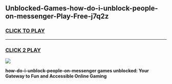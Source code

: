 
## Unblocked-Games-how-do-i-unblock-people-on-messenger-Play-Free-j7q2z
<h3>
<a href="https://premium76.site?title=how-do-i-unblock-people-on-messenger&ref=21A">CLICK TO PLAY</a></h3>
<hr>

<h3>
<a href="https://premium76.site?title=how-do-i-unblock-people-on-messenger&ref=21A">CLICK 2 PLAY</a>
  
</h3>

<a href="https://premium76.site?title=how-do-i-unblock-people-on-messenger&ref=21A"><img src="https://clearcache.store/games.png"></a>


**how-do-i-unblock-people-on-messenger games unblocked: Your Gateway to Fun and Accessible Online Gaming**
